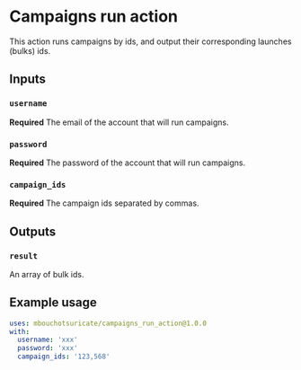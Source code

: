 # Campaigns run action

This action runs campaigns by ids, and output their corresponding launches (bulks) ids.

## Inputs

### `username`

**Required** The email of the account that will run campaigns.

### `password`

**Required** The password of the account that will run campaigns.

### `campaign_ids`

**Required** The campaign ids separated by commas.

## Outputs

### `result`

An array of bulk ids.

## Example usage

```yaml
uses: mbouchotsuricate/campaigns_run_action@1.0.0
with:
  username: 'xxx'
  password: 'xxx'
  campaign_ids: '123,568'
```
